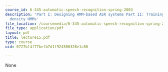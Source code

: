 ```yaml
---
course_id: 6-345-automatic-speech-recognition-spring-2003
description: 'Part I: Designing HMM-based ASR systems Part II: Training continuous
  density HMMs'
file_location: /coursemedia/6-345-automatic-speech-recognition-spring-2003/0727bf4f77befb7d1f924506326e1c86_lecture15.pdf
file_type: application/pdf
layout: pdf
title: lecture15.pdf
type: course
uid: 0727bf4f77befb7d1f924506326e1c86

---
```

None